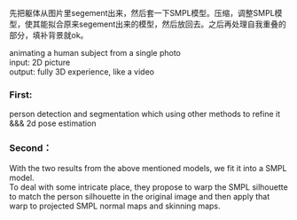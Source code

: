 先把躯体从图片里segement出来，然后套一下SMPL模型。压缩，调整SMPL模型，使其能拟合原来segement出来的模型，然后放回去。之后再处理自我重叠的部分，填补背景就ok。


animating a human subject from a single photo   
input: 2D picture   
output: fully 3D experience, like a video   

### First: 
person detection and segmentation which using other methods to refine it 
    &&& 2d pose estimation  
### Second： 
With the two results from the above mentioned models, we fit it into a SMPL model.  
To deal with some intricate place, they propose to warp the SMPL silhouette to match the person silhouette in the original image and then apply that warp to projected SMPL normal maps and skinning maps.  

